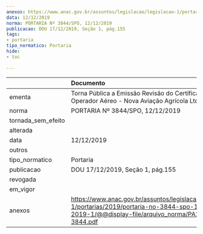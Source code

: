 ```yaml
---
anexos: https://www.anac.gov.br/assuntos/legislacao/legislacao-1/portarias/2019/portaria-no-3844-spo-12-12-2019-1/@@display-file/arquivo_norma/PA2019-3844.pdf
data: 12/12/2019
norma: PORTARIA Nº 3844/SPO, 12/12/2019
publicacao: DOU 17/12/2019, Seção 1, pág.155
tags:
- portaria
tipo_normatico: Portaria
hide: 
- toc 
 
---
```


|                    | Documento                                                                                                                                              |
|:-------------------|:-------------------------------------------------------------------------------------------------------------------------------------------------------|
| ementa             | Torna Pública a Emissão Revisão do Certificado de Operador Aéreo - Nova Aviação Agrícola Ltda.                                                         |
| norma              | PORTARIA Nº 3844/SPO, 12/12/2019                                                                                                                       |
| tornada_sem_efeito |                                                                                                                                                        |
| alterada           |                                                                                                                                                        |
| data               | 12/12/2019                                                                                                                                             |
| outros             |                                                                                                                                                        |
| tipo_normatico     | Portaria                                                                                                                                               |
| publicacao         | DOU 17/12/2019, Seção 1, pág.155                                                                                                                       |
| revogada           |                                                                                                                                                        |
| em_vigor           |                                                                                                                                                        |
| anexos             | https://www.anac.gov.br/assuntos/legislacao/legislacao-1/portarias/2019/portaria-no-3844-spo-12-12-2019-1/@@display-file/arquivo_norma/PA2019-3844.pdf |